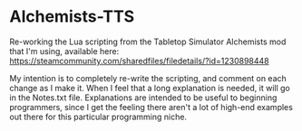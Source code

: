 # Alchemists-TTS
Re-working the Lua scripting from the Tabletop Simulator Alchemists mod that I'm using, available here: https://steamcommunity.com/sharedfiles/filedetails/?id=1230898448

My intention is to completely re-write the scripting, and comment on each change as I make it. When I feel that a long explanation is needed, it will go in the Notes.txt file. Explanations are intended to be useful to beginning programmers, since I get the feeling there aren't a lot of high-end examples out there for this particular programming niche.

